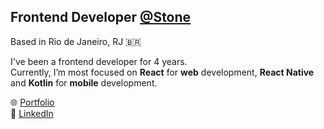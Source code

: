## Frontend Developer [@Stone](https://www.stone.com.br)  
Based in Rio de Janeiro, RJ 🇧🇷  

I've been a frontend developer for 4 years.  
Currently, I’m most focused on **React** for **web** development, **React Native** and **Kotlin** for **mobile** development.

🌐 [Portfolio](vini-medeiros-vue.vercel.app)  
💼 [LinkedIn](https://linkedin.com/in/vinimedeiros13)
